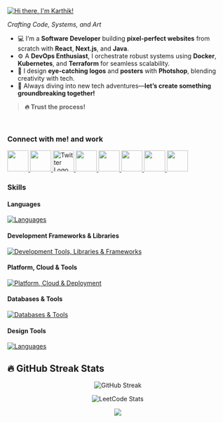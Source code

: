 [![Hi there, I'm Karthik!](https://readme-typing-svg.demolab.com?font=Inter+Tight&weight=600&size=30&duration=2500&pause=1000&color=0078D7&vCenter=true&width=435&lines=Hi+there%2C+I'm+Karthik)](https://git.io/typing-svg)

*Crafting Code, Systems, and Art*  
- 💻 I’m a **Software Developer** building **pixel-perfect websites** from scratch with **React**, **Next.js**, and **Java**.  
- ⚙️ A **DevOps Enthusiast**, I orchestrate robust systems using **Docker**, **Kubernetes**, and **Terraform** for seamless scalability.  
- 🎨 I design **eye-catching logos** and **posters** with **Photshop**, blending creativity with tech.  
- 🚀 Always diving into new tech adventures—**let’s create something groundbreaking together!**  



> **🔥 Trust the process!**

<br/>

### Connect with me! and work

<a href="https://linkedin.com/in/karthik-6603p" target="_blank">
	<img src="https://uxwing.com/wp-content/themes/uxwing/download/brands-and-social-media/linkedin-app-icon.svg" width="48" height="48"></img>
</a>
<a href="mailto:karthik.p6603@gmail.com" target="_blank">
	<img src="https://uxwing.com/wp-content/themes/uxwing/download/brands-and-social-media/gmail-icon.svg" width="48" height="48"></img>
</a>
<a href="https://twitter.com/karthik6603" target="_blank">
	<img src="https://uxwing.com/wp-content/themes/uxwing/download/brands-and-social-media/x-social-media-logo-icon.svg" width="48" height="48" alt="Twitter Logo">
</a>
<a href="https://instagram.com/karxthik_6" target="_blank">
	<img src="https://uxwing.com/wp-content/themes/uxwing/download/brands-and-social-media/ig-instagram-icon.svg" width="48" height="48"></img>
</a>
<a href="https://threads.net/@karxthik_6" target="_blank">
	<img src="https://uxwing.com/wp-content/themes/uxwing/download/brands-and-social-media/threads-app-icon.svg"  width="48" height="48"></img>
</a>
<a href="https://facebook.com/karthik6603 target="_blank">
	<img src="https://uxwing.com/wp-content/themes/uxwing/download/brands-and-social-media/facebook-square-icon.svg" width="48" height="48"></img>
</a>

<a href="https://t.me/karthik6603" target="_blank">
	<img src="https://uxwing.com/wp-content/themes/uxwing/download/brands-and-social-media/telegram-icon.svg" width="48" height="48"></img>
</a>

<a href="https://t.me/karthik6603" target="_blank">
	<img src="https://uxwing.com/wp-content/themes/uxwing/download/brands-and-social-media/wa-whatsapp-icon.svg" width="48" height="48"></img>
</a>


<br/>

### Skills

#### Languages

[![Languages](https://skillicons.dev/icons?i=java,js,typescript&perline=6)](https://skillicons.dev)

#### Development Frameworks & Libraries 

[![Development Tools, Libraries & Frameworks](https://skillicons.dev/icons?i=react,nextjs,spring,hibernate,tailwind,html,css&perline=6)](https://skillicons.dev)

#### Platform, Cloud & Tools

[![Platform, Cloud & Deployment](https://skillicons.dev/icons?i=linux,docker,kubernetes,jenkins,terraform,ansible,nginx,prometheus,grafana,git,github,gitlab,postman,vscode,eclipse,intellij&perline=6)](https://skillicons.dev)

#### Databases & Tools

[![Databases & Tools](https://skillicons.dev/icons?i=mysql,mongodb&perline=6)](https://skillicons.dev)

#### Design Tools

[![Languages](https://skillicons.dev/icons?i=ps,ai,figma&perline=6)](https://skillicons.dev)

## 🔥 GitHub Streak Stats

<p align="center">
  <img src="https://streak-stats.demolab.com?user=karthik6603&locale=en&mode=daily&theme=dark&hide_border=false&border_radius=5&order=3" alt="GitHub Streak" />
</p>

<p align="center">
  <img src="https://leetcard.jacoblin.cool/karthik6603?ext=heatmap&theme=dark&font=baloo&border=1&show_stats=true&bg=000000&animation=true" alt="LeetCode Stats" />
</p>

<p align="center">
  <img src="https://capsule-render.vercel.app/api?type=waving&height=100&color=00F7FF&section=footer"/>
</p>

